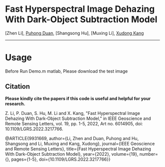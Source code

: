 # Fast Hyperspectral Image Dehazing With Dark-Object Subtraction Model

[Zhen Li], [Puhong Duan](https://scholar.google.ch/citations?hl=en&user=IYUlx_8AAAAJ&view_op=list_works&sortby=pubdate), [Shangsong Hu], [Muxing Li], [Xudong Kang](https://scholar.google.ch/citations?user=5XOeLZYAAAAJ&hl=en)

___________

# Usage
Before Run Demo.m matlab, Please download the test image

Citation
---------------------

**Please kindly cite the papers if this code is useful and helpful for your research.**

Z. Li, P. Duan, S. Hu, M. Li and X. Kang, "Fast Hyperspectral Image Dehazing With Dark-Object Subtraction Model," in IEEE Geoscience and Remote Sensing Letters, vol. 19, pp. 1-5, 2022, Art no. 6014905, doi: 10.1109/LGRS.2022.3217766.

@ARTICLE{9931669,
  author={Li, Zhen and Duan, Puhong and Hu, Shangsong and Li, Muxing and Kang, Xudong},
  journal={IEEE Geoscience and Remote Sensing Letters}, 
  title={Fast Hyperspectral Image Dehazing With Dark-Object Subtraction Model}, 
  year={2022},
  volume={19},
  number={},
  pages={1-5},
  doi={10.1109/LGRS.2022.3217766}}
